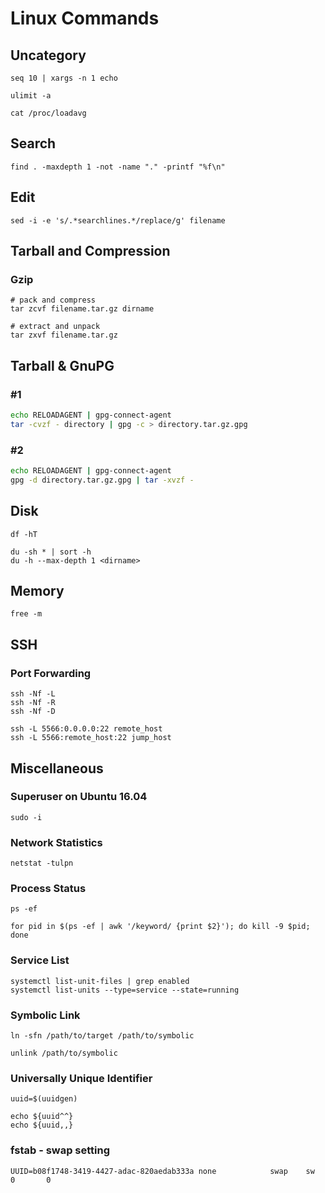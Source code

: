 # Linux Commands

## Uncategory

```
seq 10 | xargs -n 1 echo
```

```
ulimit -a
```

```
cat /proc/loadavg
```

## Search

```
find . -maxdepth 1 -not -name "." -printf "%f\n"
```

## Edit

```
sed -i -e 's/.*searchlines.*/replace/g' filename
```

## Tarball and Compression

### Gzip

```
# pack and compress
tar zcvf filename.tar.gz dirname

# extract and unpack
tar zxvf filename.tar.gz
```

## Tarball & GnuPG

### #1

```bash
echo RELOADAGENT | gpg-connect-agent
tar -cvzf - directory | gpg -c > directory.tar.gz.gpg
```

### #2

```bash
echo RELOADAGENT | gpg-connect-agent
gpg -d directory.tar.gz.gpg | tar -xvzf -
```

## Disk

```
df -hT
```

```
du -sh * | sort -h
du -h --max-depth 1 <dirname>
```

## Memory

```
free -m
```

## SSH

### Port Forwarding

```
ssh -Nf -L
ssh -Nf -R
ssh -Nf -D
```

```
ssh -L 5566:0.0.0.0:22 remote_host
ssh -L 5566:remote_host:22 jump_host
```

## Miscellaneous

### Superuser on Ubuntu 16.04

```
sudo -i
```

### Network Statistics

```
netstat -tulpn
```

### Process Status

```
ps -ef
```

```
for pid in $(ps -ef | awk '/keyword/ {print $2}'); do kill -9 $pid; done
```

### Service List

```
systemctl list-unit-files | grep enabled
systemctl list-units --type=service --state=running
```

### Symbolic Link

```
ln -sfn /path/to/target /path/to/symbolic
```

```
unlink /path/to/symbolic
```

### Universally Unique Identifier

```
uuid=$(uuidgen)

echo ${uuid^^}
echo ${uuid,,}
```

### fstab - swap setting

```
UUID=b08f1748-3419-4427-adac-820aedab333a none            swap    sw              0       0
```

